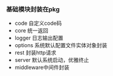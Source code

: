 ### 基础模块封装在pkg

- code 自定义code码
- core 统一返回
- logger 日志输出配置
- options 系统默认配置文件实体对象封装
- rest 封装http请求
- server 默认系统启动，优雅终止
- middleware中间件封装
